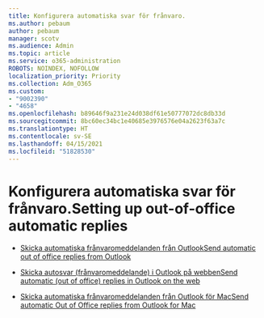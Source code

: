 ```yaml
---
title: Konfigurera automatiska svar för frånvaro.
ms.author: pebaum
author: pebaum
manager: scotv
ms.audience: Admin
ms.topic: article
ms.service: o365-administration
ROBOTS: NOINDEX, NOFOLLOW
localization_priority: Priority
ms.collection: Adm_O365
ms.custom:
- "9002390"
- "4658"
ms.openlocfilehash: b89646f9a231e24d038df61e50777072dc8db33d
ms.sourcegitcommit: 8bc60ec34bc1e40685e3976576e04a2623f63a7c
ms.translationtype: HT
ms.contentlocale: sv-SE
ms.lasthandoff: 04/15/2021
ms.locfileid: "51828530"
---
```

# <a name="setting-up-out-of-office-automatic-replies"></a><span data-ttu-id="6610d-102">Konfigurera automatiska svar för frånvaro.</span><span class="sxs-lookup"><span data-stu-id="6610d-102">Setting up out-of-office automatic replies</span></span>

- [<span data-ttu-id="6610d-103">Skicka automatiska frånvaromeddelanden från Outlook</span><span class="sxs-lookup"><span data-stu-id="6610d-103">Send automatic out of office replies from Outlook</span></span>](https://support.office.com/article/9742f476-5348-4f9f-997f-5e208513bd67)

- [<span data-ttu-id="6610d-104">Skicka autosvar (frånvaromeddelande) i Outlook på webben</span><span class="sxs-lookup"><span data-stu-id="6610d-104">Send automatic (out of office) replies in Outlook on the web</span></span>](https://support.office.com/article/0c193ab0-b9e1-4058-84be-a5b014242290)

- [<span data-ttu-id="6610d-105">Skicka automatiska frånvaromeddelanden från Outlook för Mac</span><span class="sxs-lookup"><span data-stu-id="6610d-105">Send automatic Out of Office replies from Outlook for Mac</span></span>](https://support.office.com/article/4e07ab75-beda-4f9e-bcdc-44471ebacdee)

